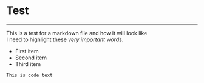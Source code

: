 # Test   
---
This is a test for a markdown file and how it will look like   
I need to highlight these *very important words*.      

* First item     
* Second item   
* Third item    

`This is code text`